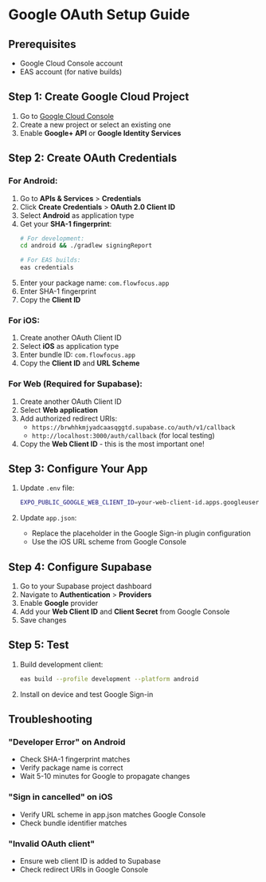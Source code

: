 # Google OAuth Setup Guide

## Prerequisites
- Google Cloud Console account
- EAS account (for native builds)

## Step 1: Create Google Cloud Project

1. Go to [Google Cloud Console](https://console.cloud.google.com/)
2. Create a new project or select an existing one
3. Enable **Google+ API** or **Google Identity Services**

## Step 2: Create OAuth Credentials

### For Android:

1. Go to **APIs & Services** > **Credentials**
2. Click **Create Credentials** > **OAuth 2.0 Client ID**
3. Select **Android** as application type
4. Get your **SHA-1 fingerprint**:
   ```bash
   # For development:
   cd android && ./gradlew signingReport
   
   # For EAS builds:
   eas credentials
   ```
5. Enter your package name: `com.flowfocus.app`
6. Enter SHA-1 fingerprint
7. Copy the **Client ID**

### For iOS:

1. Create another OAuth Client ID
2. Select **iOS** as application type
3. Enter bundle ID: `com.flowfocus.app`
4. Copy the **Client ID** and **URL Scheme**

### For Web (Required for Supabase):

1. Create another OAuth Client ID
2. Select **Web application**
3. Add authorized redirect URIs:
   - `https://brwhhkmjyadcaasqggtd.supabase.co/auth/v1/callback`
   - `http://localhost:3000/auth/callback` (for local testing)
4. Copy the **Web Client ID** - this is the most important one!

## Step 3: Configure Your App

1. Update `.env` file:
   ```bash
   EXPO_PUBLIC_GOOGLE_WEB_CLIENT_ID=your-web-client-id.apps.googleusercontent.com
   ```

2. Update `app.json`:
   - Replace the placeholder in the Google Sign-in plugin configuration
   - Use the iOS URL scheme from Google Console

## Step 4: Configure Supabase

1. Go to your Supabase project dashboard
2. Navigate to **Authentication** > **Providers**
3. Enable **Google** provider
4. Add your **Web Client ID** and **Client Secret** from Google Console
5. Save changes

## Step 5: Test

1. Build development client:
   ```bash
   eas build --profile development --platform android
   ```

2. Install on device and test Google Sign-in

## Troubleshooting

### "Developer Error" on Android
- Check SHA-1 fingerprint matches
- Verify package name is correct
- Wait 5-10 minutes for Google to propagate changes

### "Sign in cancelled" on iOS
- Verify URL scheme in app.json matches Google Console
- Check bundle identifier matches

### "Invalid OAuth client"
- Ensure web client ID is added to Supabase
- Check redirect URIs in Google Console

